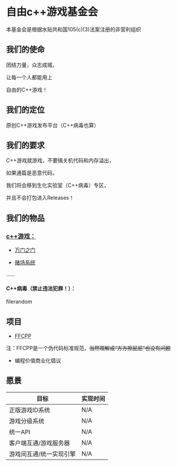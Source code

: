 # 自由c++游戏基金会

本基金会是根据水贴共和国105(c)(3)法案注册的非营利组织

## 我们的使命

团结力量，众志成城，

让每一个人都能用上

自由的C++游戏！

## 我们的定位

原创C++游戏发布平台（C++病毒也算）

## 我们的要求

C++游戏就游戏，不要搞关机代码和内存溢出，

如果通篇是恶意代码，

我们将会移到生化实验室（C++病毒）专区，

并且不会打包进入Releases！

## 我们的物品

### [c++游戏：](https://freedomcppgame.github.io/src/)

- [万门之门](https://github.com/freedomcppgame/freedomcppgame.github.io/blob/master/src/wanmenzhimen.cpp)

- [赌场系统](https://github.com/freedomcppgame/freedomcppgame.github.io/blob/master/src/duchangxitongv1.0.cpp)

……

#### C++病毒（禁止违法犯罪！）：

filerandom

## 项目

- <abbr title="Follow me,Fuck C++">FFCPP</abbr>

注：FFCPP是一个伪代码标准规范，~~当然理解成“方方擦屁屁”也没有问题~~

- 编程价值商业化倡议

## 愿景

| 目标                    | 实现时间 |
| ----------------------- | -------- |
| 正版游戏ID系统          | N/A      |
| 游戏分级系统            | N/A      |
| 统一API                 | N/A      |
| 客户端互通/游戏服务器   | N/A      |
| 游戏间互通/统一实现引擎 | N/A      |


